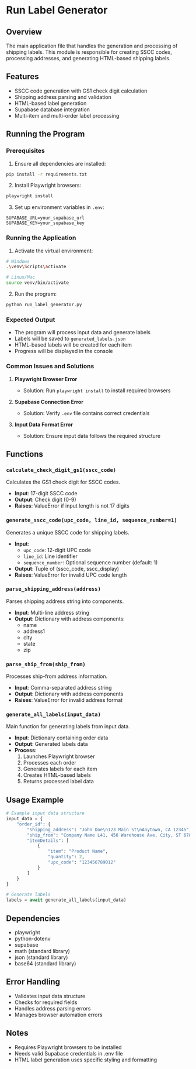 # Run Label Generator

## Overview
The main application file that handles the generation and processing of shipping labels. This module is responsible for creating SSCC codes, processing addresses, and generating HTML-based shipping labels.

## Features
- SSCC code generation with GS1 check digit calculation
- Shipping address parsing and validation
- HTML-based label generation
- Supabase database integration
- Multi-item and multi-order label processing

## Running the Program

### Prerequisites
1. Ensure all dependencies are installed:
```bash
pip install -r requirements.txt
```

2. Install Playwright browsers:
```bash
playwright install
```

3. Set up environment variables in `.env`:
```
SUPABASE_URL=your_supabase_url
SUPABASE_KEY=your_supabase_key
```

### Running the Application
1. Activate the virtual environment:
```bash
# Windows
.\venv\Scripts\activate

# Linux/Mac
source venv/bin/activate
```

2. Run the program:
```bash
python run_label_generator.py
```

### Expected Output
- The program will process input data and generate labels
- Labels will be saved to `generated_labels.json`
- HTML-based labels will be created for each item
- Progress will be displayed in the console

### Common Issues and Solutions
1. **Playwright Browser Error**
   - Solution: Run `playwright install` to install required browsers

2. **Supabase Connection Error**
   - Solution: Verify `.env` file contains correct credentials

3. **Input Data Format Error**
   - Solution: Ensure input data follows the required structure

## Functions

### `calculate_check_digit_gs1(sscc_code)`
Calculates the GS1 check digit for SSCC codes.
- **Input**: 17-digit SSCC code
- **Output**: Check digit (0-9)
- **Raises**: ValueError if input length is not 17 digits

### `generate_sscc_code(upc_code, line_id, sequence_number=1)`
Generates a unique SSCC code for shipping labels.
- **Input**:
  - `upc_code`: 12-digit UPC code
  - `line_id`: Line identifier
  - `sequence_number`: Optional sequence number (default: 1)
- **Output**: Tuple of (sscc_code, sscc_display)
- **Raises**: ValueError for invalid UPC code length

### `parse_shipping_address(address)`
Parses shipping address string into components.
- **Input**: Multi-line address string
- **Output**: Dictionary with address components:
  - name
  - address1
  - city
  - state
  - zip

### `parse_ship_from(ship_from)`
Processes ship-from address information.
- **Input**: Comma-separated address string
- **Output**: Dictionary with address components
- **Raises**: ValueError for invalid address format

### `generate_all_labels(input_data)`
Main function for generating labels from input data.
- **Input**: Dictionary containing order data
- **Output**: Generated labels data
- **Process**:
  1. Launches Playwright browser
  2. Processes each order
  3. Generates labels for each item
  4. Creates HTML-based labels
  5. Returns processed label data

## Usage Example
```python
# Example input data structure
input_data = {
    "order_id": {
        "shipping_address": "John Doe\n123 Main St\nAnytown, CA 12345",
        "ship_from": "Company Name L41, 456 Warehouse Ave, City, ST 67890",
        "itemDetails": [
            {
                "item": "Product Name",
                "quantity": 2,
                "upc_code": "123456789012"
            }
        ]
    }
}

# Generate labels
labels = await generate_all_labels(input_data)
```

## Dependencies
- playwright
- python-dotenv
- supabase
- math (standard library)
- json (standard library)
- base64 (standard library)

## Error Handling
- Validates input data structure
- Checks for required fields
- Handles address parsing errors
- Manages browser automation errors

## Notes
- Requires Playwright browsers to be installed
- Needs valid Supabase credentials in .env file
- HTML label generation uses specific styling and formatting 